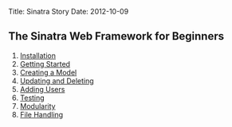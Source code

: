 Title: Sinatra Story
Date: 2012-10-09
## The Sinatra Web Framework for Beginners

1. [Installation](|filename|/Programming/01_installation.md)
2. [Getting Started](|filename|/Programming/02_start.md)
3. [Creating a Model](|filename|/Programming/03_model.md)
4. [Updating and Deleting](|filename|/Programming/04_rest.md)
5. [Adding Users](|filename|/Programming/05_sessions.md)
6. [Testing](|filename|/Programming/06_testing.md)
7. [Modularity](|filename|/Programming/07_modularity.md)
8. [File Handling](|filename|/Programming/08_files.md)
